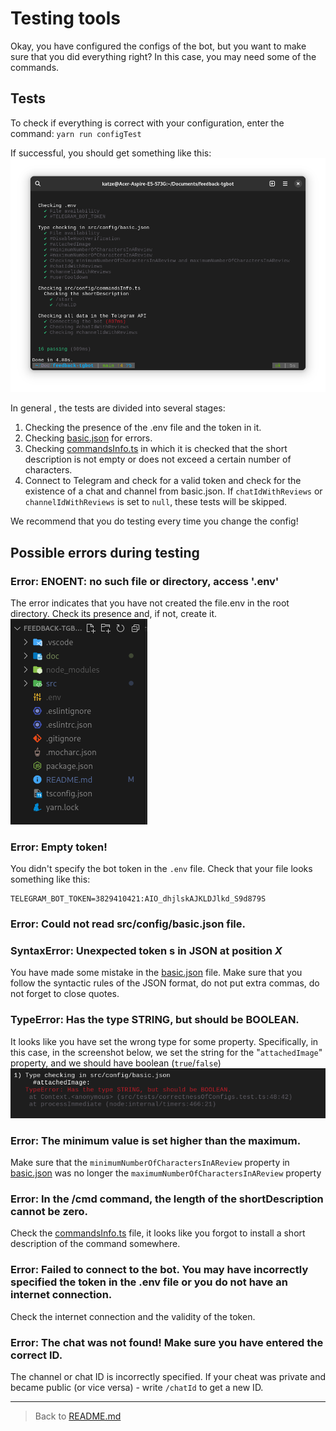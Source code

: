 # Testing tools
Okay, you have configured the configs of the bot, but you want to make sure that you did everything right? In this case, you may need some of the commands.

## Tests
To check if everything is correct with your configuration, enter the command: `yarn run configTest`

If successful, you should get something like this:
![All tests passed successfully](../screenshots/successfulConfigTest.png "All tests passed successfully")

In general , the tests are divided into several stages:
1. Checking the presence of the .env file and the token in it.
2. Checking [basic.json](../../src/config/basic.json) for errors.
3. Checking [commandsInfo.ts](../../src/config/commandsInfo.ts) in which it is checked that the short description is not empty or does not exceed a certain number of characters.
4. Connect to Telegram and check for a valid token and check for the existence of a chat and channel from basic.json. If `chatIdWithReviews` or `channelIdWithReviews` is set to `null`, these tests will be skipped.

We recommend that you do testing every time you change the config!
## Possible errors during testing
### **Error: ENOENT: no such file or directory, access '.env'**
The error indicates that you have not created the file.env in the root directory. Check its presence and, if not, create it.
![List of all files in the root directory of the bot](../screenshots/files.png "List of all files in the root directory of the bot")

### **Error: Empty token!**
You didn't specify the bot token in the `.env` file. Check that your file looks something like this:
```fix
TELEGRAM_BOT_TOKEN=3829410421:AIO_dhjlskAJKLDJlkd_S9d879S
```

### **Error: Could not read src/config/basic.json file.**
### **SyntaxError: Unexpected token s in JSON at position** ***X***
You have made some mistake in the [basic.json](../../src/config/basic.json) file. Make sure that you follow the syntactic rules of the JSON format, do not put extra commas, do not forget to close quotes.

### **TypeError: Has the type STRING, but should be BOOLEAN.**
It looks like you have set the wrong type for some property. Specifically, in this case, in the screenshot below, we set the string for the "`attachedImage`" property, and we should have boolean (`true`/`false`)
![Error example](../screenshots/example_error.png "Error example")

### **Error: The minimum value is set higher than the maximum.**
Make sure that the `minimumNumberOfCharactersInAReview` property in [basic.json](../../src/config/basic.json) was no longer the `maximumNumberOfCharactersInAReview` property

### **Error: In the /cmd command, the length of the shortDescription cannot be zero.**
Check the [commandsInfo.ts](../../src/config/commandsInfo.ts) file, it looks like you forgot to install a short description of the command somewhere.

### **Error: Failed to connect to the bot. You may have incorrectly specified the token in the .env file or you do not have an internet connection.**
Check the internet connection and the validity of the token.

### **Error: The chat was not found! Make sure you have entered the correct ID.**
The channel or chat ID is incorrectly specified. If your cheat was private and became public (or vice versa) - write `/chatId` to get a new ID.

----
> Back to [README.md](../../README.md)